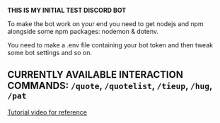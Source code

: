 **THIS IS MY INITIAL TEST DISCORD BOT**

To make the bot work on your end you need to get nodejs and npm alongside some npm packages: nodemon & dotenv.

You need to make a .env file containing your bot token and then tweak some bot settings and so on.

## CURRENTLY AVAILABLE INTERACTION COMMANDS: `/quote`, `/quotelist`, `/tieup`, `/hug`, `/pat`

[Tutorial video for reference](https://www.youtube.com/watch?v=KZ3tIGHU314)